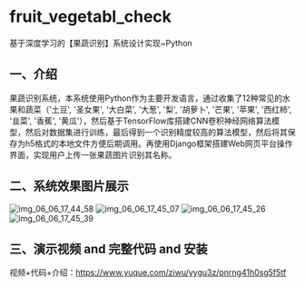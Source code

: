 # fruit_vegetabl_check
基于深度学习的【果蔬识别】系统设计实现~Python

## 一、介绍
果蔬识别系统，本系统使用Python作为主要开发语言，通过收集了12种常见的水果和蔬菜（'土豆', '圣女果', '大白菜', '大葱', '梨', '胡萝卜', '芒果', '苹果', '西红柿', '韭菜', '香蕉', '黄瓜'），然后基于TensorFlow库搭建CNN卷积神经网络算法模型，然后对数据集进行训练，最后得到一个识别精度较高的算法模型，然后将其保存为h5格式的本地文件方便后期调用。再使用Django框架搭建Web网页平台操作界面，实现用户上传一张果蔬图片识别其名称。

## 二、系统效果图片展示
![img_06_06_17_44_58](https://github.com/user-attachments/assets/e6987aeb-59c6-4b26-b889-d3bd27f50445)
![img_06_06_17_45_07](https://github.com/user-attachments/assets/340c83cc-b74b-4d89-bf7b-315b73577a52)
![img_06_06_17_45_26](https://github.com/user-attachments/assets/2b33a39c-e0c1-4724-b08a-497d888752e9)
![img_06_06_17_45_39](https://github.com/user-attachments/assets/9ed26ebc-b72d-42eb-8a22-99860e7de37c)

## 三、演示视频 and 完整代码 and 安装
视频+代码+介绍：https://www.yuque.com/ziwu/yygu3z/pnrng41h0sg5f5tf
